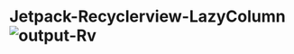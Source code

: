 # Jetpack-Recyclerview-LazyColumn![output-Rv](https://user-images.githubusercontent.com/81187698/235460080-78a1898d-02b6-4bbc-90a4-8dcb9b417ffc.PNG)
